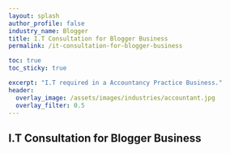 ```yaml
---
layout: splash 
author_profile: false 
industry_name: Blogger
title: I.T Consultation for Blogger Business
permalink: /it-consultation-for-blogger-business

toc: true
toc_sticky: true

excerpt: "I.T required in a Accountancy Practice Business."
header:
  overlay_image: /assets/images/industries/accountant.jpg
  overlay_filter: 0.5 
---
```


## I.T Consultation for Blogger Business